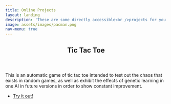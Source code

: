 ```yaml
---
title: Online Projects
layout: landing
description: 'These are some directly accessible<br />projects for you to try out!'
image: assets/images/pacman.png
nav-menu: true
---
```


<!-- Main -->
<div id="main">

<!-- One -->
<section id="one">
	<div class="inner">
		<header class="major">
			<h2>Tic Tac Toe</h2>
		</header>
		<p>This is an automatic game of tic tac toe intended to test out the chaos that exists in random games, as well as exhibit the effects of genetic learning in one AI in future versions in order to show constant improvement.</p>
		<ul class="actions">
			<li><a href="autotictactoe/autotictactoe.html" class="button next">Try it out!</a></li>
		</ul>
	</div>
</section>